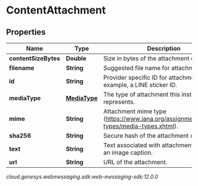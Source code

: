 # ContentAttachment


## Properties

| Name | Type | Description | Notes |
| ------------ | ------------- | ------------- | ------------- |
| **contentSizeBytes** | **Double** | Size in bytes of the attachment content. |  [optional] |
| **filename** | **String** | Suggested file name for attachment. |  [optional] |
| **id** | **String** | Provider specific ID for attachment. For example, a LINE sticker ID. |  [optional] |
| **mediaType** | [**MediaType**](MediaType) | The type of attachment this instance represents. |  |
| **mime** | **String** | Attachment mime type (https://www.iana.org/assignments/media-types/media-types.xhtml). |  [optional] |
| **sha256** | **String** | Secure hash of the attachment content. |  [optional] |
| **text** | **String** | Text associated with attachment such as an image caption. |  [optional] |
| **url** | **String** | URL of the attachment. |  [optional] |




_cloud.genesys.webmessaging.sdk:web-messaging-sdk:12.0.0_
